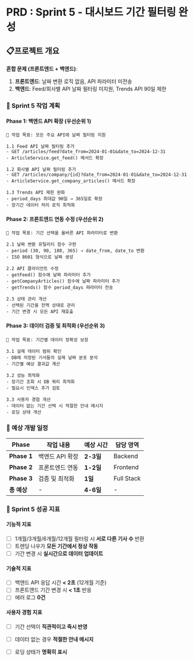 # PRD : Sprint 5 - 대시보드 기간 필터링 완성

## 📋프로젝트 개요

**혼합 문제 (프론트엔드 + 백엔드)**:
1. **프론트엔드**: 날짜 변환 로직 없음, API 파라미터 미전송
2. **백엔드**: Feed/회사별 API 날짜 필터링 미지원, Trends API 90일 제한

### **🎯 Sprint 5 작업 계획**

#### **Phase 1: 백엔드 API 확장 (우선순위 1)**
```
📌 작업 목표: 모든 주요 API에 날짜 필터링 지원

1.1 Feed API 날짜 필터링 추가
- GET /articles/feed?date_from=2024-01-01&date_to=2024-12-31
- ArticleService.get_feed() 메서드 확장

1.2 회사별 API 날짜 필터링 추가  
- GET /articles/company/{id}?date_from=2024-01-01&date_to=2024-12-31
- ArticleService.get_company_articles() 메서드 확장

1.3 Trends API 제한 완화
- period_days 최대값 90일 → 365일로 확장
- 장기간 데이터 처리 로직 최적화
```

#### **Phase 2: 프론트엔드 연동 수정 (우선순위 2)**
```
📌 작업 목표: 기간 선택을 올바른 API 파라미터로 변환

2.1 날짜 변환 유틸리티 함수 구현
- period (30, 90, 180, 365) → date_from, date_to 변환
- ISO 8601 형식으로 날짜 생성

2.2 API 클라이언트 수정
- getFeed() 함수에 날짜 파라미터 추가
- getCompanyArticles() 함수에 날짜 파라미터 추가  
- getTrends() 함수 period_days 파라미터 전송

2.3 상태 관리 개선
- 선택된 기간을 전역 상태로 관리
- 기간 변경 시 모든 API 재호출
```

#### **Phase 3: 데이터 검증 및 최적화 (우선순위 3)**
```
📌 작업 목표: 기간별 데이터 정확성 보장

3.1 실제 데이터 범위 확인
- DB에 저장된 기사들의 실제 날짜 분포 분석
- 기간별 예상 결과값 계산

3.2 성능 최적화
- 장기간 조회 시 DB 쿼리 최적화
- 필요시 인덱스 추가 검토

3.3 사용자 경험 개선
- 데이터 없는 기간 선택 시 적절한 안내 메시지
- 로딩 상태 개선
```

### **🚀 예상 개발 일정**

| Phase | 작업 내용 | 예상 시간 | 담당 영역 |
|-------|-----------|-----------|-----------|
| **Phase 1** | 백엔드 API 확장 | **2-3일** | Backend |
| **Phase 2** | 프론트엔드 연동 | **1-2일** | Frontend |  
| **Phase 3** | 검증 및 최적화 | **1일** | Full Stack |
| **총 예상** | - | **4-6일** | - |

### **🎯 Sprint 5 성공 지표**

#### **기능적 지표**
- [ ] 1개월/3개월/6개월/12개월 필터링 시 **서로 다른 기사 수** 반환
- [ ] 트렌딩 나우가 **모든 기간에서 정상 작동**
- [ ] 기간 변경 시 **실시간으로 데이터 업데이트**

#### **기술적 지표**
- [ ] 백엔드 API 응답 시간 **< 2초** (12개월 기준)
- [ ] 프론트엔드 기간 변경 시 **< 1초** 반응
- [ ] 에러 로그 **0건**

#### **사용자 경험 지표**
- [ ] 기간 선택이 **직관적이고 즉시 반영**
- [ ] 데이터 없는 경우 **적절한 안내 메시지**
- [ ] 로딩 상태가 **명확히 표시**

